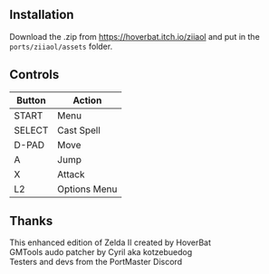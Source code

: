 ## Installation
Download the .zip from https://hoverbat.itch.io/ziiaol and put in the `ports/ziiaol/assets` folder.

## Controls
| Button | Action |
|--|--|
|START|Menu|
|SELECT|Cast Spell|
|D-PAD|Move|
|A|Jump|
|X|Attack|
|L2|Options Menu|

## Thanks
This enhanced edition of Zelda II created by HoverBat  
GMTools audo patcher by Cyril aka kotzebuedog  
Testers and devs from the PortMaster Discord  